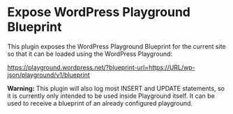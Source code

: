 # Expose WordPress Playground Blueprint

This plugin exposes the WordPress Playground Blueprint for the current site so that it can be loaded using the WordPress Playground:

https://playground.wordpress.net/?blueprint-url=https://URL/wp-json/playground/v1/blueprint

**Warning:** This plugin will also log most INSERT and UPDATE statements, so it is currently only intended to be used inside Playground itself. It can be used to receive a blueprint of an already configured playground.
